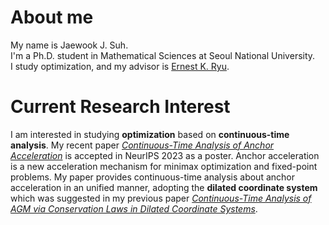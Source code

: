 
# About me
My name is Jaewook J. Suh.  
I'm a Ph.D. student in Mathematical Sciences at Seoul National University.  
I study optimization, and my advisor is [Ernest K. Ryu](http://https://ernestryu.com).


# Current Research Interest
I am interested in studying **optimization** based on **continuous-time analysis**.
My recent paper [*Continuous-Time Analysis of Anchor Acceleration*](https://proceedings.neurips.cc/paper_files/paper/2023/hash/678cffc05549fdabda971127602084c6-Abstract-Conference.html) is accepted in NeurIPS 2023 as a poster. 
Anchor acceleration is a new acceleration mechanism for minimax optimization and fixed-point problems. 
My paper provides continuous-time analysis about anchor acceleration in an unified manner, adopting the **dilated coordinate system** which was suggested in my previous paper [*Continuous-Time Analysis of AGM via Conservation Laws in Dilated Coordinate Systems*](https://proceedings.mlr.press/v162/suh22a.html). 
<!-- I am now interested in  -->